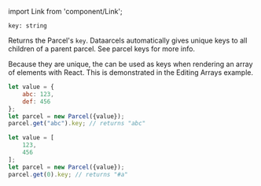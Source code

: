 import Link from 'component/Link';

```flow
key: string
```

Returns the Parcel's `key`. Dataarcels automatically gives unique keys to all children of a parent parcel. See <Link to="/parcel-keys">parcel keys</Link> for more info.

Because they are unique, the can be used as keys when rendering an array of elements with React. This is demonstrated in the <Link to="/example/editing-arrays">Editing Arrays</Link> example.
 
```js
let value = {
    abc: 123,
    def: 456
};
let parcel = new Parcel({value});
parcel.get("abc").key; // returns "abc"
```

```js
let value = [
    123,
    456
];
let parcel = new Parcel({value});
parcel.get(0).key; // returns "#a"
```
